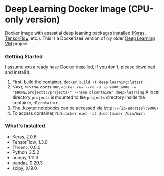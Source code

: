 Deep Learning Docker Image (CPU-only version)
================================
Docker image with essential deep learning packages installed ([Keras](https://keras.io/), [TensorFlow](https://www.tensorflow.org/), etc.).
This is a Dockerized version of my older [Deep Learning VM](https://github.com/nirmalyaghosh/deep-learning-vm) project.

### Getting Started
I assume you already have Docker installed, if you don't, please [download](https://docs.docker.com/engine/installation/) and install it.
1. First, build the container, `docker build -t deep-learning:latest .`
2. Next, run the container, `docker run --rm -d -p 9000:9000 -v "$HOME/projects:/projects/" --name dlcontainer deep-learning`
   A local directory `projects` is mounted to the `projects` directory inside the container, `dlcontainer`.
3. The Jupyter notebooks can be accessed via `http://{ip-address}:9000/`
4. To access container, run `docker exec -it dlcontainer /bin/bash`

### What's Installed
- Keras, 2.0.6
- TensorFlow, 1.3.0
- Theano, 0.8.2
- Python, 3.5.2
- numpy, 1.11.3
- pandas, 0.20.3
- scipy, 0.19.0
